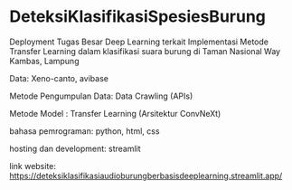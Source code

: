 # DeteksiKlasifikasiSpesiesBurung

Deployment Tugas Besar Deep Learning terkait Implementasi Metode Transfer Learning dalam klasifikasi suara burung di Taman Nasional Way Kambas, Lampung

Data: Xeno-canto, avibase

Metode Pengumpulan Data: Data Crawling (APIs)

Metode Model : Transfer Learning (Arsitektur ConvNeXt)

bahasa pemrograman: python, html, css

hosting dan development: streamlit

link website: https://deteksiklasifikasiaudioburungberbasisdeeplearning.streamlit.app/
